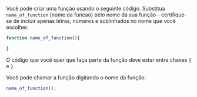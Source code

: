 Você pode criar uma função usando o seguinte código. Substitua `name_of_function` (nome da funcao) pelo nome da sua função - certifique-se de incluir apenas letras, números e sublinhados no nome que você escolher.

```javascript
function name_of_function(){

}
```

O código que você quer que faça parte da função deve estar entre chaves `{` e `}`.

Você pode chamar a função digitando o nome da função:

```javascript
name_of_function();
```